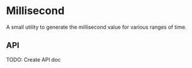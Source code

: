 # Millisecond

A small utility to generate the millisecond value for various ranges of time.

## API

TODO: Create API doc
